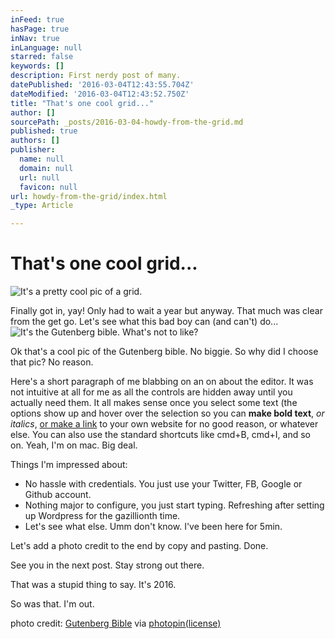 ```yaml
---
inFeed: true
hasPage: true
inNav: true
inLanguage: null
starred: false
keywords: []
description: First nerdy post of many.
datePublished: '2016-03-04T12:43:55.704Z'
dateModified: '2016-03-04T12:43:52.750Z'
title: "That's one cool grid..."
author: []
sourcePath: _posts/2016-03-04-howdy-from-the-grid.md
published: true
authors: []
publisher:
  name: null
  domain: null
  url: null
  favicon: null
url: howdy-from-the-grid/index.html
_type: Article

---
```

# That's one cool grid...
![It's a pretty cool pic of a grid.](https://s3-us-west-2.amazonaws.com/the-grid-img/p/683eba8309898bd894e61fcbba52940b1a7fcf46.jpg)

Finally got in, yay! Only had to wait a year but anyway. That much was clear from the get go. Let's see what this bad boy can (and can't) do...
![It's the Gutenberg bible. What's not to like?](https://s3-us-west-2.amazonaws.com/the-grid-img/p/e96452b8c126a5e13d9ee25884772697fc81afc7.jpg)

Ok that's a cool pic of the Gutenberg bible. No biggie. So why did I choose that pic? No reason.

Here's a short paragraph of me blabbing on an on about the editor. It was not intuitive at all for me as all the controls are hidden away until you actually need them. It all makes sense once you select some text (the options show up and hover over the selection so you can **make bold text**, _or italics_, [or make a link][0] to your own website for no good reason, or whatever else. You can also use the standard shortcuts like cmd+B, cmd+I, and so on. Yeah, I'm on mac. Big deal.

Things I'm impressed about:

* No hassle with credentials. You just use your Twitter, FB, Google or Github account.
* Nothing major to configure, you just start typing. Refreshing after setting up Wordpress for the gazillionth time.
* Let's see what else. Umm don't know. I've been here for 5min.

Let's add a photo credit to the end by copy and pasting. Done.

See you in the next post. Stay strong out there.

That was a stupid thing to say. It's 2016\.

So was that. I'm out.

photo credit: [Gutenberg Bible][1] via [photopin][2][(license)][3]

[0]: https://thegrid.ai/stealth
[1]: http://www.flickr.com/photos/27237408@N03/9181171903
[2]: http://photopin.com/
[3]: https://creativecommons.org/licenses/by-sa/2.0/